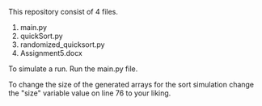This repository consist of 4 files.
1. main.py
2. quickSort.py
3. randomized_quicksort.py
4. Assignment5.docx

To simulate a run. Run the main.py file. 

To change the size of the generated arrays for the sort simulation change the "size" variable value on line 76 to your liking.